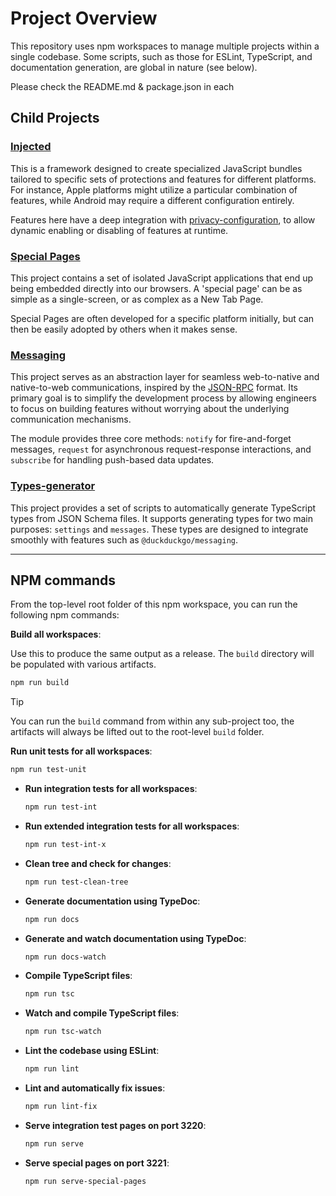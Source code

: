 # Project Overview

This repository uses npm workspaces to manage multiple projects within a single codebase. Some scripts, such as those
for ESLint, TypeScript, and documentation generation, are global in nature (see below).

Please check the README.md & package.json in each

## Child Projects

### [Injected](./injected)

This is a framework designed to create specialized JavaScript bundles tailored to specific sets of
protections and features for different platforms. For instance, Apple platforms might utilize
a particular combination of features, while Android may require a different configuration entirely.

Features here have a deep integration with [privacy-configuration](https://github.com/duckduckgo/privacy-configuration),
to allow dynamic enabling or disabling of features at runtime.

### [Special Pages](./special-pages)

This project contains a set of isolated JavaScript applications that end up being embedded directly into
our browsers. A 'special page' can be as simple as a single-screen, or as complex as a New Tab Page.

Special Pages are often developed for a specific platform initially, but can then be easily adopted
by others when it makes sense.

### [Messaging](./messaging)

This project serves as an abstraction layer for seamless web-to-native and native-to-web
communications, inspired by the [JSON-RPC](https://www.jsonrpc.org/specification) format.
Its primary goal is to simplify the development process by allowing engineers to focus on building
features without worrying about the underlying communication mechanisms.

The module provides three core methods: `notify` for fire-and-forget messages, `request` for asynchronous request-response
interactions, and `subscribe` for handling push-based data updates.

### [Types-generator](./types-generator)

This project provides a set of scripts to automatically generate TypeScript types from JSON Schema files. 
It supports generating types for two main purposes: `settings` and `messages`. These types are 
designed to integrate smoothly with features such as `@duckduckgo/messaging`.

---

## NPM commands

From the top-level root folder of this npm workspace, you can run the following npm commands:

**Build all workspaces**:

Use this to produce the same output as a release. The `build` directory will be populated with
various artifacts.

  ```sh
  npm run build
  ```

> [!TIP]
> You can run the `build` command from within any sub-project too, the artifacts will always be
> lifted out to the root-level `build` folder.

**Run unit tests for all workspaces**:
  ```sh
  npm run test-unit
  ```

- **Run integration tests for all workspaces**:
  ```sh
  npm run test-int
  ```

- **Run extended integration tests for all workspaces**:
  ```sh
  npm run test-int-x
  ```

- **Clean tree and check for changes**:
  ```sh
  npm run test-clean-tree
  ```

- **Generate documentation using TypeDoc**:
  ```sh
  npm run docs
  ```

- **Generate and watch documentation using TypeDoc**:
  ```sh
  npm run docs-watch
  ```

- **Compile TypeScript files**:
  ```sh
  npm run tsc
  ```

- **Watch and compile TypeScript files**:
  ```sh
  npm run tsc-watch
  ```

- **Lint the codebase using ESLint**:
  ```sh
  npm run lint
  ```

- **Lint and automatically fix issues**:
  ```sh
  npm run lint-fix
  ```

- **Serve integration test pages on port 3220**:
  ```sh
  npm run serve
  ```

- **Serve special pages on port 3221**:
  ```sh
  npm run serve-special-pages
  ```
